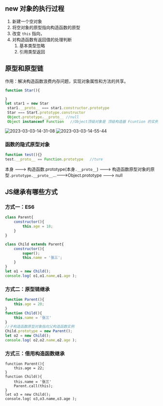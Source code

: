 ## new 对象的执行过程
1. 新建一个空对象
2. 将空对象的原型指向构造函数的原型
3. 改变 `this` 指向，
4. 对构造函数有返回值的处理判断
   1. 基本类型忽略
   2. 引用类型返回

## 原型和原型链
作用：解决构造函数浪费内存问题，实现对象属性和方法的共享。

```js
function Star(){

}
let star1 = new Star
 star1.__proto__ === star1.constructor.prototype 
 Star === Start.prototype.constructor
 Object.prototype.__proto__ //null
 Object instanceof Function   //Object顶级对象是 顶级构造器 Fcuntion 的实例   

```
![2023-03-03-14-31-08](https://zerdocs.oss-cn-shanghai.aliyuncs.com/febasis/2023-03-03-14-31-08.png)
![2023-03-03-14-55-44](https://zerdocs.oss-cn-shanghai.aliyuncs.com/febasis/2023-03-03-14-55-44.png)

### 函数的隐式原型对象
```js
function test(){}
test.__proto__ == Function.prototype   //ture
```

本身 ---> 构造函数.prototype(本身`.__proto__`) ---> 构造函数原型对象的原型`.prototype.__proto__`...--->Object.prototype ---> null


 ## JS继承有哪些方式
 ### 方式一：ES6

```js
class Parent{
	constructor(){
		this.age = 18;
	}
}

class Child extends Parent{
	constructor(){
		super();
		this.name = '张三';
	}
}
let o1 = new Child();
console.log( o1,o1.name,o1.age );
```

### 方式二：原型链继承

```js
function Parent(){
	this.age = 20;
}
function Child(){
	this.name = '张三'
}
//子构造函数原型对象指向父构造函数实例
Child.prototype = new Parent();
let o2 = new Child();
console.log( o2,o2.name,o2.age );
```

### 方式三：借用构造函数继承

```
function Parent(){
	this.age = 22;
}
function Child(){
	this.name = '张三'
	Parent.call(this);
}
let o3 = new Child();
console.log( o3,o3.name,o3.age );
```